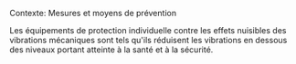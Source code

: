 Contexte: Mesures et moyens de prévention

Les équipements de protection individuelle contre les effets nuisibles des vibrations mécaniques sont tels qu'ils réduisent les vibrations en dessous des niveaux portant atteinte à la santé et à la sécurité.